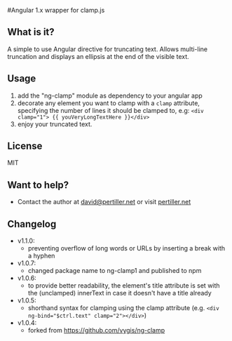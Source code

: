 #Angular 1.x wrapper for clamp.js

## What is it?
A simple to use Angular directive for truncating text. Allows multi-line truncation and displays an ellipsis at the end of the visible text.

## Usage
1. add the "ng-clamp" module as dependency to your angular app
2. decorate any element you want to clamp with a `clamp` attribute, specifying the number of lines it should be clamped to, e.g: `<div clamp="1"> {{ youVeryLongTextHere }}</div>`
3. enjoy your truncated text.

## License
MIT

## Want to help?
+ Contact the author at <david@pertiller.net> or visit [pertiller.net](https://www.pertiller.net)



## Changelog
* v1.1.0:
    + preventing overflow of long words or URLs by inserting a break with a hyphen
* v1.0.7:
    + changed package name to ng-clamp1 and published to npm
* v1.0.6:
    + to provide better readability, the element's title attribute is set with the (unclamped) innerText in case it doesn't have a title already
* v1.0.5:
    + shorthand syntax for clamping using the clamp attribute (e.g. `<div ng-bind="$ctrl.text" clamp="2"></div>`)
* v1.0.4:
    * forked from https://github.com/vygis/ng-clamp
